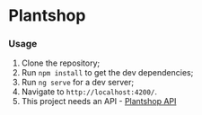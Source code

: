 # Plantshop

### Usage
1. Clone the repository;
2. Run `npm install` to get the dev dependencies;
3. Run `ng serve` for a dev server;
4. Navigate to `http://localhost:4200/`.
5. This project needs an API - [Plantshop API](https://github.com/jeanpelanda/plantshopAPI)
